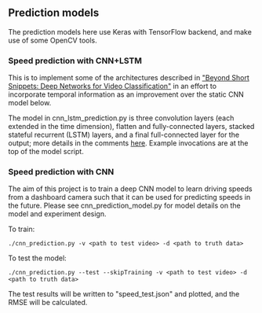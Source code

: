 ## Prediction models

The prediction models here use Keras with TensorFlow backend, and make use of some OpenCV tools.

### Speed prediction with CNN+LSTM

This is to implement some of the architectures described in ["Beyond Short Snippets: Deep Networks for Video Classification"](http://arxiv.org/abs/1503.08909) in an effort to incorporate temporal information as an improvement over the static CNN model below.

The model in cnn_lstm_prediction.py is three convolution layers (each extended in the time dimension), flatten and fully-connected layers, stacked stateful recurrent (LSTM) layers, and a final full-connected layer for the output; more details in the comments [here](https://github.com/BoltzmannBrain/self-driving/blob/master/models/cnn_lstm_prediction.py#L88). Example invocations are at the top of the model script.


### Speed prediction with CNN

The aim of this project is to train a deep CNN model to learn driving speeds from a dashboard camera such that it can be used for predicting speeds in the future. Please see cnn_prediction_model.py for model details on the model and experiment design.

To train:

```
./cnn_prediction.py -v <path to test video> -d <path to truth data>
```

To test the model:

```
./cnn_prediction.py --test --skipTraining -v <path to test video> -d <path to truth data>
```

The test results will be written to "speed_test.json" and plotted, and the RMSE will be calculated.
